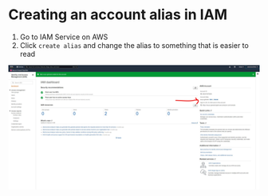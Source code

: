 # Creating an account alias in IAM

1. Go to IAM Service on AWS
2. Click ```create alias``` and change the alias to something that is easier to read

![changing-account-alias](../../images/iam/changing-account-alias.JPG)